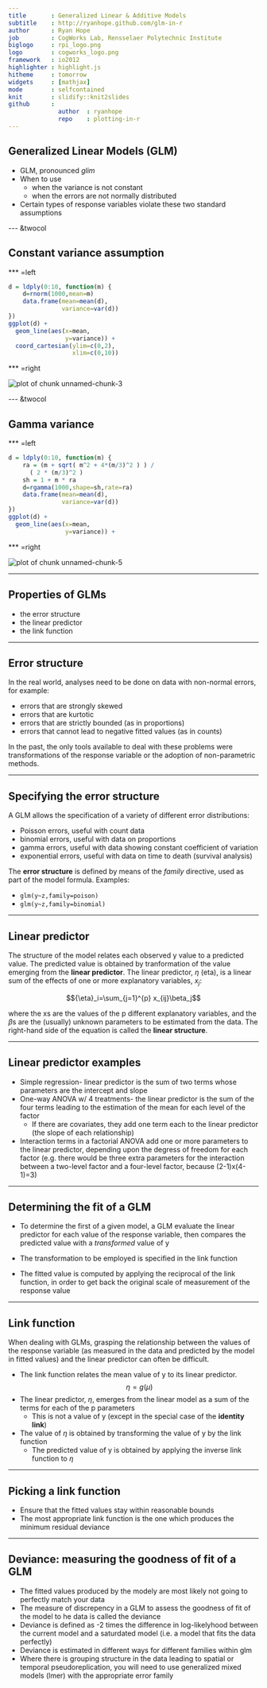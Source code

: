 ```yaml
---
title       : Generalized Linear & Additive Models
subtitle    : http://ryanhope.github.com/glm-in-r
author      : Ryan Hope
job         : CogWorks Lab, Rensselaer Polytechnic Institute
biglogo     : rpi_logo.png
logo        : cogworks_logo.png
framework   : io2012
highlighter : highlight.js
hitheme     : tomorrow
widgets     : [mathjax]
mode        : selfcontained
knit        : slidify::knit2slides
github      : 
              author  : ryanhope
              repo    : plotting-in-r
---
```




## Generalized Linear Models (GLM)

- GLM, pronounced *glim*
- When to use
    + when the variance is not constant
    + when the errors are not normally distributed
- Certain types of response variables violate these two standard assumptions

--- &twocol

## Constant variance assumption

*** =left


```r
d = ldply(0:10, function(m) {
    d=rnorm(1000,mean=m)
    data.frame(mean=mean(d),
               variance=var(d))
})
ggplot(d) + 
  geom_line(aes(x=mean,
                y=variance)) +
  coord_cartesian(ylim=c(0,2),
                  xlim=c(0,10))
```

*** =right

![plot of chunk unnamed-chunk-3](assets/fig/unnamed-chunk-3-1.png) 

--- &twocol

## Gamma variance

*** =left


```r
d = ldply(0:10, function(m) {
    ra = (m + sqrt( m^2 + 4*(m/3)^2 ) ) / 
      ( 2 * (m/3)^2 )
    sh = 1 + m * ra 
    d=rgamma(1000,shape=sh,rate=ra)
    data.frame(mean=mean(d),
               variance=var(d))
})
ggplot(d) + 
  geom_line(aes(x=mean,
                y=variance)) +
```

*** =right

![plot of chunk unnamed-chunk-5](assets/fig/unnamed-chunk-5-1.png) 

---

## Properties of GLMs

- the error structure
- the linear predictor
- the link function

---

## Error structure

In the real world, analyses need to be done on data with non-normal errors, for example:

- errors that are strongly skewed
- errors that are kurtotic
- errors that are strictly bounded (as in proportions)
- errors that cannot lead to negative fitted values (as in counts)

In the past, the only tools available to deal with these problems were transformations of the response variable or the adoption of non-parametric methods.

---

## Specifying the error structure

A GLM allows the specification of a variety of different error distributions:

- Poisson errors, useful with count data
- binomial errors, useful with data on proportions
- gamma errors, useful with data showing constant coefficient of variation
- exponential errors, useful with data on time to death (survival analysis)

The **error structure** is defined by means of the *family* directive, used as part of the model formula. Examples:

- `glm(y~z,family=poison)`
- `glm(y~z,family=binomial)`

---

## Linear predictor

The structure of the model relates each observed y value to a predicted value. The predicted value is obtained by tranformation of the value emerging from the **linear predictor**. The linear predictor, $\eta$ (eta), is a linear sum of the effects of one or more explanatory variables, $x_j$:

$${\eta}_i=\sum_{j=1}^{p} x_{ij}\beta_j$$

where the xs are the values of the p different explanatory variables, and the $\beta$s are the (usually) unknown parameters to be estimated from the data. The right-hand side of the equation is called the **linear structure**.

---

## Linear predictor examples

- Simple regression- linear predictor is the sum of two terms whose parameters are the intercept and slope
- One-way ANOVA w/ 4 treatments-  the linear predictor is the sum of the four terms leading to the estimation of the mean for each level of the factor
    + If there are covariates, they add one term each to the linear predictor (the slope of each relationship)
- Interaction terms in a factorial ANOVA add one or more parameters to the linear predictor, depending upon the degress of freedom for each factor (e.g. there would be three extra parameters for the interaction between a two-level factor and a four-level factor, because (2-1)x(4-1)=3)

---

## Determining the fit of a GLM

- To determine the first of a given model, a GLM evaluate the linear predictor for each value of the response variable, then compares the predicted value with a *transformed* value of y

- The transformation to be employed is specified in the link function

- The fitted value is computed by applying the reciprocal of the link function, in order to get back the original scale of measurement of the response value

--- 

## Link function

When dealing with GLMs, grasping the relationship between the values of the response variable (as measured in the data and predicted by the model in fitted values) and the linear predictor can often be difficult.
- The link function relates the mean value of y to its linear predictor.
$$\eta=g(\mu)$$
- The linear predictor, $\eta$, emerges from the linear model as a sum of the terms for each of the p parameters
    + This is not a value of y (except in the special case of the **identity link**)
- The value of $\eta$ is obtained by transforming the value of y by the link function
    + The predicted value of y is obtained by applying the inverse link function to $\eta$

---

## Picking a link function

* Ensure that the fitted values stay within reasonable bounds
* The most appropriate link function is the one which produces the minimum residual deviance

---

## Deviance: measuring the goodness of fit of a GLM

- The fitted values produced by the modely are most likely not going to perfectly match your data
- The measure of discrepency in a GLM to assess the goodness of fit of the model to he data is called the deviance
- Deviance is defined as -2 times the difference in log-likelyhood between the current model and a saturdated model (i.e. a model that fits the data perfectly)
- Deviance is estimated in different ways for different families within glm
- Where there is grouping structure in the data leading to spatial or temporal pseudoreplication, you will need to use generalized mixed models (lmer) with the appropriate error family
